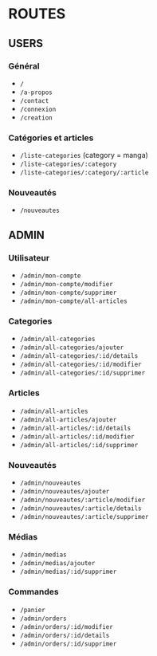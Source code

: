 # ROUTES

## USERS

### Général
- `/`
- `/a-propos`
- `/contact`
- `/connexion`
- `/creation`

### Catégories et articles
- `/liste-categories` (category = manga)
- `/liste-categories/:category`
- `/liste-categories/:category/:article`

### Nouveautés
- `/nouveautes`

## ADMIN

### Utilisateur
- `/admin/mon-compte`
- `/admin/mon-compte/modifier`
- `/admin/mon-compte/supprimer`
- `/admin/mon-compte/all-articles`

### Categories
- `/admin/all-categories`
- `/admin/all-categories/ajouter`
- `/admin/all-categories/:id/details`
- `/admin/all-categories/:id/modifier`
- `/admin/all-categories/:id/supprimer`

### Articles
- `/admin/all-articles`
- `/admin/all-articles/ajouter`
- `/admin/all-articles/:id/details`
- `/admin/all-articles/:id/modifier`
- `/admin/all-articles/:id/supprimer`

### Nouveautés
- `/admin/nouveautes`
- `/admin/nouveautes/ajouter`
- `/admin/nouveautes/:article/modifier`
- `/admin/nouveautes/:article/details`
- `/admin/nouveautes/:article/supprimer`

### Médias
- `/admin/medias`
- `/admin/medias/ajouter`
- `/admin/medias/:id/supprimer`

### Commandes
- `/panier`
- `/admin/orders`
- `/admin/orders/:id/modifier`
- `/admin/orders/:id/details`
- `/admin/orders/:id/supprimer`
